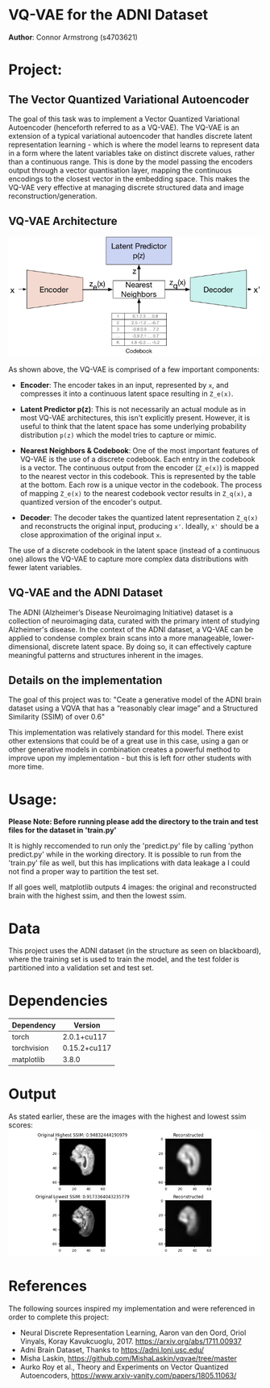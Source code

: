 # VQ-VAE for the ADNI Dataset

**Author**: Connor Armstrong (s4703621)


# Project:

## The Vector Quantized Variational Autoencoder
The goal of this task was to implement a Vector Quantized Variational Autoencoder (henceforth referred to as a VQ-VAE). The VQ-VAE is an extension of a typical variational autoencoder that handles discrete latent representation learning - which is where the model learns to represent data in a form where the latent variables take on distinct discrete values, rather than a continuous range. This is done by the model passing the encoders output through a vector quantisation layer, mapping the continuous encodings to the closest vector in the embedding space. This makes the VQ-VAE very effective at managing discrete structured data and image reconstruction/generation.


## VQ-VAE Architecture
![VQ-VAE Structure](./vqvae_structure.jpg)

As shown above, the VQ-VAE is comprised of a few important components:

- **Encoder**: 
  The encoder takes in an input, represented by `x`, and compresses it into a continuous latent space resulting in `Z_e(x)`.

- **Latent Predictor p(z)**: 
  This is not necessarily an actual module as in most VQ-VAE architectures, this isn't explicitly present. However, it is useful to think that the latent space has some underlying probability distribution `p(z)` which the model tries to capture or mimic.

- **Nearest Neighbors & Codebook**: 
  One of the most important features of VQ-VAE is the use of a discrete codebook. Each entry in the codebook is a vector. The continuous output from the encoder (`Z_e(x)`) is mapped to the nearest vector in this codebook. This is represented by the table at the bottom. Each row is a unique vector in the codebook. The process of mapping `Z_e(x)` to the nearest codebook vector results in `Z_q(x)`, a quantized version of the encoder's output.

- **Decoder**: 
  The decoder takes the quantized latent representation `Z_q(x)` and reconstructs the original input, producing `x'`. Ideally, `x'` should be a close approximation of the original input `x`.

The use of a discrete codebook in the latent space (instead of a continuous one) allows the VQ-VAE to capture more complex data distributions with fewer latent variables. 



## VQ-VAE and the ADNI Dataset
The ADNI (Alzheimer’s Disease Neuroimaging Initiative) dataset is a collection of neuroimaging data, curated with the primary intent of studying Alzheimer's disease. In the context of the ADNI dataset, a VQ-VAE can be applied to condense complex brain scans into a more manageable, lower-dimensional, discrete latent space. By doing so, it can effectively capture meaningful patterns and structures inherent in the images.


## Details on the implementation

The goal of this project was to: "Ceate a generative model of the ADNI brain dataset using a VQVA that has a “reasonably clear image” and a Structured Similarity (SSIM) of over 0.6"

This implementation was relatively standard for this model. There exist other extensions that could be of a great use in this case, using a gan or other generative models in combination creates a powerful method to improve upon my implementation - but this is left forr other students with more time. 

# Usage:
**Please Note: Before running please add the directory to the train and test files for the dataset in 'train.py'**

It is highly reccomended to run only the 'predict.py' file by calling 'python predict.py' while in the working directory. It is possible to run from the 'train.py' file as well, but this has implications with data leakage a I could not find a proper way to partition the test set.

If all goes well, matplotlib outputs 4 images: the original and reconstructed brain with the highest ssim, and then the lowest ssim. 

# Data
This project uses the ADNI dataset (in the structure as seen on blackboard), where the training set is used to train the model, and the test folder is partitioned into a validation set and test set.


# Dependencies
| Dependency  | Version     |
|-------------|-------------|
| torch       | 2.0.1+cu117  |
| torchvision | 0.15.2+cu117|
| matplotlib  | 3.8.0       |

# Output
As stated earlier, these are the images with the highest and lowest ssim scores:
![Output Image](./output.png)

# References
The following sources inspired my implementation and were referenced in order to complete this project:
* Neural Discrete Representation Learning, Aaron van den Oord, Oriol Vinyals, Koray Kavukcuoglu, 2017. https://arxiv.org/abs/1711.00937
* Adni Brain Dataset, Thanks to https://adni.loni.usc.edu/
* Misha Laskin, https://github.com/MishaLaskin/vqvae/tree/master
* Aurko Roy et al., Theory and Experiments on Vector Quantized Autoencoders, https://www.arxiv-vanity.com/papers/1805.11063/